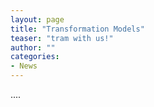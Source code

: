 ```yaml
---
layout: page
title: "Transformation Models"
teaser: "tram with us!"
author: ""
categories:
- News 
---
```

....
